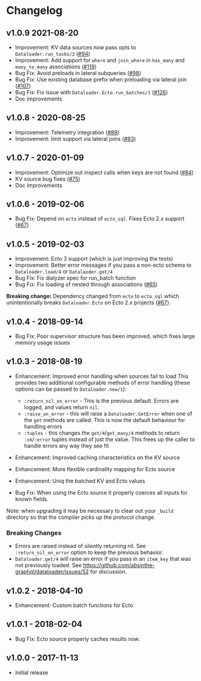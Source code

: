 # Changelog

## v1.0.9 2021-08-20

- Improvement: KV data sources now pass opts to `Dataloader.run_tasks/3`
  ([#94](https::/github.com/absinthe-graphql/dataloader/pull/94))
- Improvement: Add support for `where` and `join_where` in `has_many` and
  `many_to_many` associations
  ([#119](https::/github.com/absinthe-graphql/dataloader/pull/119))
- Bug Fix: Avoid preloads in lateral subqueries
  ([#98](https::/github.com/absinthe-graphql/dataloader/pull/98))
- Bug Fix: Use existing database prefix when preloading via lateral join
  ([#107](https::/github.com/absinthe-graphql/dataloader/pull/107))
- Bug Fix: Fix issue with `Dataloader.Ecto.run_batches/1`
  ([#126](https::/github.com/absinthe-graphql/dataloader/pull/126))
- Doc improvements

## v1.0.8 - 2020-08-25

- Improvement: Telemetry integration ([#89](https://github.com/absinthe-graphql/dataloader/pull/89))
- Improvement: limit support via lateral joins ([#93](https://github.com/absinthe-graphql/dataloader/pull/93))

## v1.0.7 - 2020-01-09

- Improvement: Optimize out inspect calls when keys are not found  ([#84](https://github.com/absinthe-graphql/dataloader/pull/84))
- KV source bug fixes ([#75](https://github.com/absinthe-graphql/dataloader/pull/75))
- Doc improvements

## v1.0.6 - 2019-02-06

- Bug Fix: Depend on `ecto` instead of `ecto_sql`. Fixes Ecto 2.x support
  ([#67](https://github.com/absinthe-graphql/dataloader/issues/67))

## v1.0.5 - 2019-02-03

- Improvement: Ecto 3 support (which is just improving the tests)
- Improvement: Better error messages if you pass a non-ecto schema to
  `Dataloader.load/4` or `Datalaoder.get/4`
- Bug Fix: Fix dialyzer spec for run_batch function
- Bug Fix: Fix loading of nested through associations
  ([#65](https://github.com/absinthe-graphql/dataloader/pull/65))

**Breaking change:** Dependency changed from `ecto` to `ecto_sql` which
unintentionally breaks `Dataloader.Ecto` on Ecto 2.x projects
([#67](https://github.com/absinthe-graphql/dataloader/issues/67)).

## v1.0.4 - 2018-09-14

- Bug Fix: Poor supervisor structure has been improved, which fixes large memory
  usage issues

## v1.0.3 - 2018-08-19

- Enhancement: Improved error handling when sources fail to load
  This provides two additional configurable methods of error handling (these
  options can be passed to `Dataloader.new/1`):

  * `:return_nil_on_error` - This is the previous default. Errors are logged,
  and values return `nil`.
  * `:raise_on_error` - this will raise a `Dataloader.GetError` when one
  of the `get` methods are called. This is now the default behaviour
  for handling errors
  * `:tuples` - this changes the `get/4`/`get_many/4` methods to return
  `:ok`/`:error` tuples instead of just the value. This frees up the
  caller to handle errors any way they see fit

- Enhancement: Improved caching characteristics on the KV source
- Enhancement: More flexible cardinality mapping for Ecto source
- Enhancement: Uniq the batched KV and Ecto values
- Bug Fix: When using the Ecto source it properly coerces all inputs for known
  fields.

Note: when upgrading it may be necessary to clear out your `_build` directory so
that the compiler picks up the protocol change.

### Breaking Changes

* Errors are raised instead of silently returning nil. See
  `:return_nil_on_error` option to keep the previous behavior.
* `Dataloader.get/4` will raise an error if you pass in an `item_key` that was
  not previously loaded. See
  https://github.com/absinthe-graphql/dataloader/issues/52 for discussion.

## v1.0.2 - 2018-04-10

- Enhancement: Custom batch functions for Ecto

## v1.0.1 - 2018-02-04

- Bug Fix: Ecto source properly caches results now.

## v1.0.0 - 2017-11-13

- Initial release

